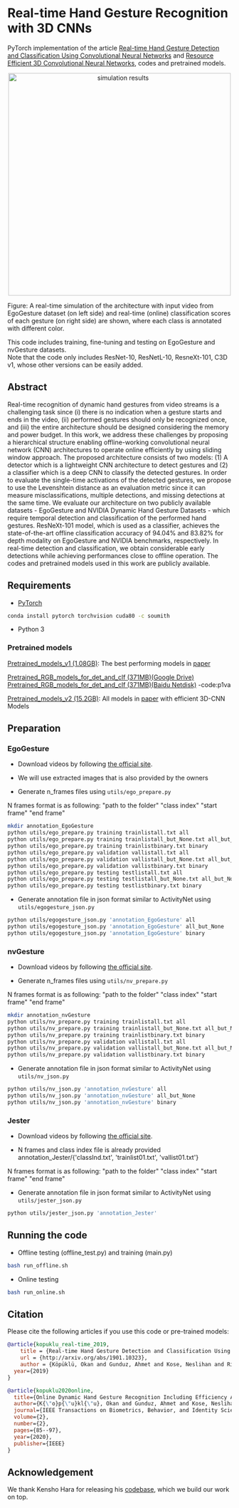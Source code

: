 # Real-time Hand Gesture Recognition with 3D CNNs
PyTorch implementation of the article [Real-time Hand Gesture Detection and Classification Using Convolutional Neural Networks](https://arxiv.org/abs/1901.10323) and [Resource Efficient 3D Convolutional Neural Networks](https://arxiv.org/pdf/1904.02422.pdf), codes and pretrained models.


<div align="center" style="width:image width px;">
  <img  src="https://media.giphy.com/media/9M3aPvPOVxSQmYGv8p/giphy.gif" width=500 alt="simulation results">
</div>

Figure: A real-time simulation of the architecture with input video from EgoGesture dataset (on left side) and real-time (online) classification scores of each gesture (on right side) are shown, where each class is annotated with different color. 


This code includes training, fine-tuning and testing on EgoGesture and nvGesture datasets.  
Note that the code only includes ResNet-10, ResNetL-10, ResneXt-101, C3D v1, whose other versions can be easily added.

## Abstract
Real-time recognition of dynamic hand gestures from video streams is a challenging task since (i) 
there is no indication when a gesture starts and ends in the video, (ii) performed gestures should 
only be recognized once, and (iii) the entire architecture should be designed considering the memory 
and power budget. In this work, we address these challenges by proposing a hierarchical structure 
enabling offline-working convolutional neural network (CNN) architectures to operate online efficiently
by using sliding window approach. The proposed architecture consists of two models: (1) A detector which 
is a lightweight CNN architecture to detect gestures and (2) a classifier which is a deep CNN to classify 
the detected gestures. In order to evaluate the single-time activations of the detected gestures, we propose
to use the Levenshtein distance as an evaluation metric since it can measure misclassifications, multiple detections,
and missing detections at the same time. We evaluate our architecture on two publicly available datasets - EgoGesture
and NVIDIA Dynamic Hand Gesture Datasets - which require temporal detection and classification of the performed hand gestures.
ResNeXt-101 model, which is used as a classifier, achieves the state-of-the-art offline classification accuracy of 94.04% and 
83.82% for depth modality on EgoGesture and NVIDIA benchmarks, respectively. In real-time detection and classification,
we obtain considerable early detections while achieving performances close to offline operation. The codes and pretrained models used in this work are publicly available. 



## Requirements

* [PyTorch](http://pytorch.org/)

```bash
conda install pytorch torchvision cuda80 -c soumith
```

* Python 3

### Pretrained models
[Pretrained_models_v1 (1.08GB)](https://drive.google.com/file/d/11MJWXmFnx9shbVtsaP1V8ak_kADg0r7D/view?usp=sharing): The best performing models in [paper](https://arxiv.org/abs/1901.10323)

[Pretrained_RGB_models_for_det_and_clf (371MB)(Google Drive)](https://drive.google.com/file/d/1V23zvjAKZr7FUOBLpgPZkpHGv8_D-cOs/view?usp=sharing)
[Pretrained_RGB_models_for_det_and_clf (371MB)(Baidu Netdisk)](https://pan.baidu.com/s/114WKw0lxLfWMZA6SYSSJlw) -code:p1va

[Pretrained_models_v2 (15.2GB)](https://drive.google.com/file/d/1rSWnzlOwGXjO_6C7U8eE6V43MlcnN6J_/view?usp=sharing): All models in [paper](https://ieeexplore.ieee.org/document/8982092) with efficient 3D-CNN Models
## Preparation

### EgoGesture

* Download videos by following [the official site](http://www.nlpr.ia.ac.cn/iva/yfzhang/datasets/egogesture.html).
* We will use extracted images that is also provided by the owners

* Generate n_frames files using ```utils/ego_prepare.py``` 

N frames format is as following: "path to the folder" "class index" "start frame" "end frame"

```bash
mkdir annotation_EgoGesture
python utils/ego_prepare.py training trainlistall.txt all
python utils/ego_prepare.py training trainlistall_but_None.txt all_but_None
python utils/ego_prepare.py training trainlistbinary.txt binary
python utils/ego_prepare.py validation vallistall.txt all
python utils/ego_prepare.py validation vallistall_but_None.txt all_but_None
python utils/ego_prepare.py validation vallistbinary.txt binary
python utils/ego_prepare.py testing testlistall.txt all
python utils/ego_prepare.py testing testlistall_but_None.txt all_but_None
python utils/ego_prepare.py testing testlistbinary.txt binary
```

* Generate annotation file in json format similar to ActivityNet using ```utils/egogesture_json.py```

```bash
python utils/egogesture_json.py 'annotation_EgoGesture' all
python utils/egogesture_json.py 'annotation_EgoGesture' all_but_None
python utils/egogesture_json.py 'annotation_EgoGesture' binary
```

### nvGesture

* Download videos by following [the official site](https://research.nvidia.com/publication/online-detection-and-classification-dynamic-hand-gestures-recurrent-3d-convolutional).

* Generate n_frames files using ```utils/nv_prepare.py``` 

N frames format is as following: "path to the folder" "class index" "start frame" "end frame"

```bash
mkdir annotation_nvGesture
python utils/nv_prepare.py training trainlistall.txt all
python utils/nv_prepare.py training trainlistall_but_None.txt all_but_None
python utils/nv_prepare.py training trainlistbinary.txt binary
python utils/nv_prepare.py validation vallistall.txt all
python utils/nv_prepare.py validation vallistall_but_None.txt all_but_None
python utils/nv_prepare.py validation vallistbinary.txt binary
```

* Generate annotation file in json format similar to ActivityNet using ```utils/nv_json.py```

```bash
python utils/nv_json.py 'annotation_nvGesture' all
python utils/nv_json.py 'annotation_nvGesture' all_but_None
python utils/nv_json.py 'annotation_nvGesture' binary
```

### Jester

* Download videos by following [the official site](https://20bn.com/datasets/jester).

* N frames and class index  file is already provided annotation_Jester/{'classInd.txt', 'trainlist01.txt', 'vallist01.txt'}

N frames format is as following: "path to the folder" "class index" "start frame" "end frame"

* Generate annotation file in json format similar to ActivityNet using ```utils/jester_json.py```

```bash
python utils/jester_json.py 'annotation_Jester'
```


## Running the code
* Offline testing (offline_test.py) and training (main.py)
```bash
bash run_offline.sh
```

* Online testing
```bash
bash run_online.sh
```

## Citation

Please cite the following articles if you use this code or pre-trained models:

```bibtex
@article{kopuklu_real-time_2019,
	title = {Real-time Hand Gesture Detection and Classification Using Convolutional Neural Networks},
	url = {http://arxiv.org/abs/1901.10323},
	author = {Köpüklü, Okan and Gunduz, Ahmet and Kose, Neslihan and Rigoll, Gerhard},
  year={2019}
}
```

```bibtex
@article{kopuklu2020online,
  title={Online Dynamic Hand Gesture Recognition Including Efficiency Analysis},
  author={K{\"o}p{\"u}kl{\"u}, Okan and Gunduz, Ahmet and Kose, Neslihan and Rigoll, Gerhard},
  journal={IEEE Transactions on Biometrics, Behavior, and Identity Science},
  volume={2},
  number={2},
  pages={85--97},
  year={2020},
  publisher={IEEE}
}
```

## Acknowledgement
We thank Kensho Hara for releasing his [codebase](https://github.com/kenshohara/3D-ResNets-PyTorch), which we build our work on top.
